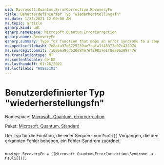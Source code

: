 ```yaml
---
uid: Microsoft.Quantum.ErrorCorrection.RecoveryFn
title: Benutzerdefinierter Typ "wiederherstellungsfn"
ms.date: 1/23/2021 12:00:00 AM
ms.topic: article
qsharp.kind: udt
qsharp.namespace: Microsoft.Quantum.ErrorCorrection
qsharp.name: RecoveryFn
qsharp.summary: Type for function that maps an error syndrome to a sequence of `Pauli[]` operations that correct the detected error.
ms.openlocfilehash: 7e8afa37e6225239ae7cafa1f48377a97c43297d
ms.sourcegitcommit: 71605ea9cc630e84e7ef29027e1f0ea06299747e
ms.translationtype: MT
ms.contentlocale: de-DE
ms.lasthandoff: 01/26/2021
ms.locfileid: "98825103"
---
```

# <a name="recoveryfn-user-defined-type"></a>Benutzerdefinierter Typ "wiederherstellungsfn"

Namespace: [Microsoft. Quantum. errorcorrection](xref:Microsoft.Quantum.ErrorCorrection)

Paket: [Microsoft. Quantum. Standard](https://nuget.org/packages/Microsoft.Quantum.Standard)


Der Typ für die Funktion, die einer Sequenz von `Pauli[]` Vorgängen, die den erkannten Fehler beheben, ein Fehler-Syndrom zuordnet.

```qsharp

newtype RecoveryFn = ((Microsoft.Quantum.ErrorCorrection.Syndrome -> Pauli[]));
```

